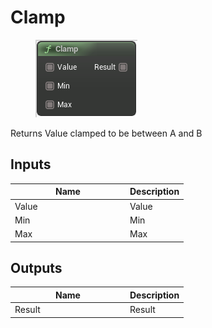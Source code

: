 # Clamp

<div align="left" data-full-width="false">

<figure><img src="Clamp.png" alt=""><figcaption></figcaption></figure>

</div>

Returns Value clamped to be between A and B

## Inputs

<table>
<thead><tr><th width="170">Name</th><th>Description</th></tr></thead>
<tbody>
<tr><td>Value</td><td>Value</td></tr>
<tr><td>Min</td><td>Min</td></tr>
<tr><td>Max</td><td>Max</td></tr>
</tbody>
</table>

## Outputs

<table>
<thead><tr><th width="170">Name</th><th>Description</th></tr></thead>
<tbody>
<tr><td>Result</td><td>Result</td></tr>
</tbody>
</table>